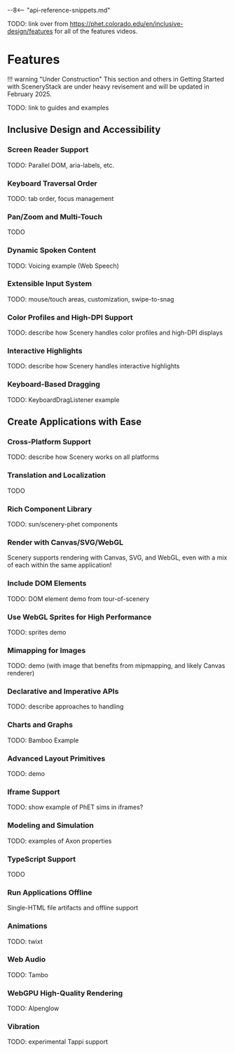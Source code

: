 --8<-- "api-reference-snippets.md"

TODO: link over from https://phet.colorado.edu/en/inclusive-design/features for all of the features videos.

# Features

!!! warning "Under Construction"
    This section and others in Getting Started with SceneryStack are under heavy revisement
    and will be updated in February 2025.

TODO: link to guides and examples

## Inclusive Design and Accessibility

### Screen Reader Support

TODO: Parallel DOM, aria-labels, etc.

### Keyboard Traversal Order

TODO: tab order, focus management

### Pan/Zoom and Multi-Touch

TODO

### Dynamic Spoken Content

TODO: Voicing example (Web Speech)

### Extensible Input System

TODO: mouse/touch areas, customization, swipe-to-snag

### Color Profiles and High-DPI Support

TODO: describe how Scenery handles color profiles and high-DPI displays

### Interactive Highlights

TODO: describe how Scenery handles interactive highlights

### Keyboard-Based Dragging

TODO: KeyboardDragListener example

## Create Applications with Ease

### Cross-Platform Support

TODO: describe how Scenery works on all platforms

### Translation and Localization

TODO

### Rich Component Library

TODO: sun/scenery-phet components

### Render with Canvas/SVG/WebGL

Scenery supports rendering with Canvas, SVG, and WebGL, even with a mix of each within the same application!

<div class="sandbox-example" data-example="/js/features/renderer-example.js"></div>

### Include DOM Elements

TODO: DOM element demo from tour-of-scenery

### Use WebGL Sprites for High Performance

TODO: sprites demo

### Mimapping for Images

TODO: demo (with image that benefits from mipmapping, and likely Canvas renderer)

### Declarative and Imperative APIs

TODO: describe approaches to handling

### Charts and Graphs

TODO: Bamboo Example

### Advanced Layout Primitives

TODO: demo

### Iframe Support

TODO: show example of PhET sims in iframes?

### Modeling and Simulation

TODO: examples of Axon properties

### TypeScript Support

TODO

### Run Applications Offline

Single-HTML file artifacts and offline support

### Animations

TODO: twixt

### Web Audio

TODO: Tambo

### WebGPU High-Quality Rendering

TODO: Alpenglow

### Vibration

TODO: experimental Tappi support